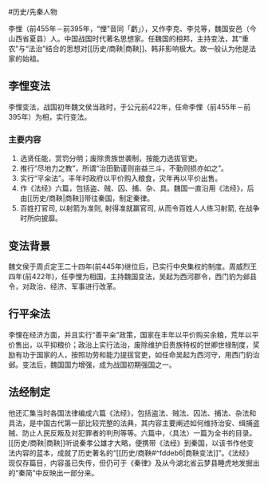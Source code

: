 #历史/先秦人物 

李悝（前455年－前395年，“悝”音同「虧」），又作李克、李兑等，魏国安邑（今山西省夏县）人。中国战国时代著名思想家。任魏国的相邦，主持变法，其“重农”与“法治”结合的思想对[[历史/商鞅|商鞅]]、韩非影响极大。故一般认为他是法家的始祖。

## 李悝变法
李悝变法，战国初年魏文侯当政时，于公元前422年，任命李悝（前455年－前395年）为相，实行变法。
### 主要内容
1. 选贤任能，赏罚分明；废除贵族世袭制，按能力选拔官吏。
2. 推行“尽地力之教”，所谓“治田勤谨则亩益三斗，不勤则损亦如之”。
3. 实行“平籴法”。丰年时政府以平价购入粮食，灾年再以平价出售。
4. 作《法经》六篇，包括盗、贼、囚、捕、杂、具。魏国一直沿用《法经》，后由[[历史/商鞅|商鞅]]带往秦国，制定秦律。
5. 百姓打官司, 以射箭为准则, 射得准就赢官司, 从而令百姓人人练习射箭, 在战争时所向披靡。

## 变法背景
魏文侯于周贞定王二十四年(前445年)继位后，已实行中央集权的制度。周威烈王四年(前422年)，任李悝为相国，主持魏国变法，吴起为西河郡令，西门豹为邺县令，对政治、经济、军事进行改革。

## 行平籴法
李悝在经济方面，并且实行“善平籴”政策，国家在丰年以平价购买余粮，荒年以平价售出，以平抑粮价；政治上实行法治，废除维护旧贵族特权的世卿世禄制度，奖励有功于国家的人，按照功劳和能力提拔官吏，如任命吴起为西河守，用西门豹治邺。变法后，魏国国力增强，成为战国初期强国之一。

## 法经制定
他还汇集当时各国法律编成六篇《法经》，包括盗法、贼法、囚法、捕法、杂法和具法，是中国古代第一部比较完整的法典，其内容主要阐述如何维持治安、缉捕盗贼、防止人民反叛及对犯罪者的判刑等等。六篇中，〈具法〉一篇为全书的目录。[[历史/商鞅|商鞅]]听说秦孝公雄才大略，便携带《法经》到秦国，以该书作他变法内容的蓝本，成就了历史著名的“[[历史/商鞅#^fddeb6|商鞅变法]]”。《法经》现仅存篇目，内容虽已失传，但仍可于《秦律》及从今湖北省云梦县睡虎地发掘出的“秦简”中反映出一部分来。